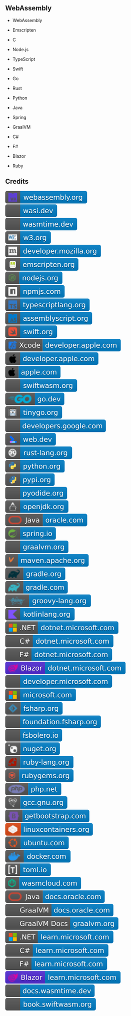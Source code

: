 WebAssembly
-----------

- WebAssembly

- Emscripten

- C

- Node.js

- TypeScript

- Swift

- Go

- Rust

- Python

- Java

- Spring

- GraalVM

- C#

- F#

- Blazor

- Ruby

Credits
-------
[![image](
Credits/webassembly.org.svg)](https://webassembly.org/)  
[![image](
Credits/wasi.dev.svg)](https://wasi.dev/)  
[![image](
Credits/wasmtime.dev.svg)](https://wasmtime.dev/)  
[![image](
Credits/w3.org.svg)](https://w3.org/)  
[![image](
Credits/developer.mozilla.org.svg)](https://developer.mozilla.org/)  
[![image](
Credits/emscripten.org.svg)](https://emscripten.org/)  
[![image](
Credits/nodejs.org.svg)](https://nodejs.org/)  
[![image](
Credits/npmjs.com.svg)](https://npmjs.com/)  
[![image](
Credits/typescriptlang.org.svg)](https://typescriptlang.org/)  
[![image](
Credits/assemblyscript.org.svg)](https://assemblyscript.org/)  
[![image](
Credits/swift.org.svg)](https://swift.org/)  
[![image](
Credits/Xcode-developer.apple.com.svg)](https://developer.apple.com/xcode/)  
[![image](
Credits/developer.apple.com.svg)](https://developer.apple.com/)  
[![image](
Credits/apple.com.svg)](https://apple.com/)  
[![image](
Credits/swiftwasm.org.svg)](https://swiftwasm.org/)  
[![image](
Credits/go.dev.svg)](https://go.dev/)  
[![image](
Credits/tinygo.org.svg)](https://tinygo.org/)  
[![image](
Credits/developers.google.com.svg)](https://developers.google.com/)  
[![image](
Credits/web.dev.svg)](https://web.dev/)  
[![image](
Credits/rust-lang.org.svg)](https://rust-lang.org/)  
[![image](
Credits/python.org.svg)](https://python.org/)  
[![image](
Credits/pypi.org.svg)](https://pypi.org/)  
[![image](
Credits/pyodide.org.svg)](https://pyodide.org/)  
[![image](
Credits/openjdk.org.svg)](https://openjdk.org/)  
[![image](
Credits/Java-oracle.com.svg)](https://oracle.com/java/)  
[![image](
Credits/spring.io.svg)](https://spring.io.svg/)  
[![image](
Credits/graalvm.org.svg)](https://graalvm.org/)  
[![image](
Credits/maven.apache.org.svg)](https://maven.apache.org/)  
[![image](
Credits/gradle.org.svg)](https://gradle.org/)  
[![image](
Credits/gradle.com.svg)](https://gradle.com/)  
[![image](
Credits/groovy-lang.org.svg)](https://groovy-lang.org/)  
[![image](
Credits/kotlinlang.org.svg)](https://kotlinlang.org/)  
[![image](
Credits/CS.NET-dotnet.microsoft.com.svg)](https://dotnet.microsoft.com/)  
[![image](
Credits/CS-dotnet.microsoft.com.svg)](https://dotnet.microsoft.com/languages/csharp/)<!--[![image](
Credits/CS.NETdotnet.microsoft.com.svg)](https://dotnet.microsoft.com/languages/csharp/)  
[![image](
Credits/dotnet.microsoft.com.svg)](https://dotnet.microsoft.com/)-->  
[![image](
Credits/FS-dotnet.microsoft.com.svg)](https://dotnet.microsoft.com/languages/fsharp/)<!--[![image](
Credits/FS.NET-dotnet.microsoft.com.svg)](https://dotnet.microsoft.com/languages/fsharp/)-->  
[![image](
Credits/Blazor-dotnet.microsoft.com.svg)](https://dotnet.microsoft.com/apps/aspnet/web-apps/blazor/)<!--[![image](
Credits/dotnet.microsoft.com.svg)](https://dotnet.microsoft.com/)-->  
[![image](
Credits/developer.microsoft.com.svg)](https://developer.microsoft.com/)  
[![image](
Credits/microsoft.com.svg)](https://microsoft.com/)  
[![image](
Credits/fsharp.org.svg)](https://fsharp.org/)  
[![image](
Credits/foundation.fsharp.org.svg)](https://foundation.fsharp.org/)  
[![image](
Credits/fsbolero.io.svg)](https://fsbolero.io/)  
[![image](
Credits/nuget.org.svg)](https://nuget.org/)  
[![image](
Credits/ruby-lang.org.svg)](https://ruby-lang.org/)  
[![image](
Credits/rubygems.org.svg)](https://rubygems.org/)  
[![image](
Credits/php.net.svg)](https://php.net/)  
[![image](
Credits/gcc.gnu.org.svg)](https://gcc.gnu.org/)  
[![image](
Credits/getbootstrap.com.svg)](https://getbootstrap.com/)  
[![image](
Credits/linuxcontainers.org.svg)](https://linuxcontainers.org/)  
[![image](
Credits/ubuntu.com.svg)](https://ubuntu.com/)  
[![image](
Credits/docker.com.svg)](https://docker.com/)  
[![image](
Credits/toml.io.svg)](https://toml.io/)  
[![image](
Credits/wasmcloud.com.svg)](https://wasmcloud.com/)  
[![image](
Credits/Java-docs.oracle.com.svg)](https://docs.oracle.com/java/)  
[![image](
Credits/GraalVM-docs.oracle.com.svg)](https://docs.oracle.com/en/graalvm/)  
[![image](
Credits/GraalVM-Docs-graalvm.org.svg)](https://graalvm.org/latest/docs/)  
[![image](
Credits/CS.NET-learn.microsoft.com.svg)](https://learn.microsoft.com/dotnet/)  
[![image](
Credits/CS-learn.microsoft.com.svg)](https://learn.microsoft.com/dotnet/csharp/)<!--[![image](
Credits/CSlearn.microsoft.com.svg)](https://learn.microsoft.com/dotnet/csharp/)-->    
[![image](
Credits/FS-learn.microsoft.com.svg)](https://learn.microsoft.com/dotnet/fsharp/)<!--[![image](
Credits/FS.NET-learn.microsoft.com.svg)](https://learn.microsoft.com/dotnet/fsharp/)-->  
[![image](
Credits/Blazor-learn.microsoft.com.svg)](https://learn.microsoft.com/aspnet/core/blazor/)<!--[![image](
Credits/learn.microsoft.com.svg)](https://learn.microsoft.com/)-->  
[![image](
Credits/docs.wasmtime.dev.svg)](https://docs.wasmtime.dev/)  
[![image](
Credits/book.swiftwasm.org.svg)](https://book.swiftwasm.org/)<!--[![image](
Credits/jetbrains.com.svg)](https://jetbrains.com/)  
[![image](
Credits/GoLand-jetbrains.com.svg)](https://jetbrains.com/go/)  
[![image](
Credits/RustRover-jetbrains.com.svg)](https://jetbrains.com/rust/)  
[![image](
Credits/bytecodealliance.org.svg)](https://bytecodealliance.org/)  
[![image](
Credits/elmish.github.io.svg)](https://elmish.github.io/)-->